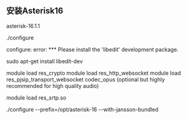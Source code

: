 ## 安装Asterisk16

asterisk-16.1.1

./configure

configure: error: *** Please install the 'libedit' development package.

sudo apt-get install libedit-dev



module load res_crypto
module load res_http_websocket
module load res_pjsip_transport_websocket
codec_opus (optional but highly recommended for high quality audio)

module load res_srtp.so


./configure --prefix=/opt/asterisk-16 --with-jansson-bundled
